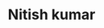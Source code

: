 <h1 align=center>Nitish kumar</h1>

<!---
c0d1ngthunder/c0d1ngthunder is a ✨ special ✨ repository because its `README.md` (this file) appears on your GitHub profile.
You can click the Preview link to take a look at your changes.
--->
